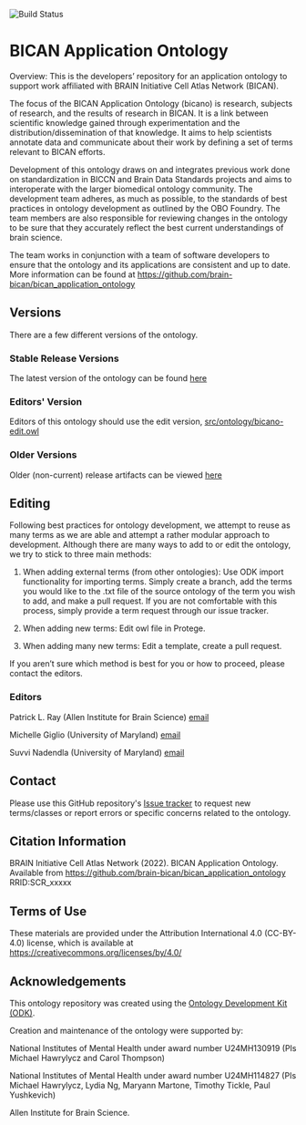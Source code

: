 
![Build Status](https://github.com/brain-bican/bican_application_ontology/workflows/CI/badge.svg)
# BICAN Application Ontology

Overview: This is the developers’ repository for an application ontology to support work affiliated with BRAIN Initiative Cell Atlas Network (BICAN).  

The focus of the BICAN Application Ontology (bicano) is research, subjects of research, and the results of research in BICAN. It is a link between scientific knowledge gained through experimentation and the distribution/dissemination of that knowledge. It aims to help scientists annotate data and communicate about their work by defining a set of terms relevant to BICAN efforts. 

Development of this ontology draws on and integrates previous work done on standardization in BICCN and Brain Data Standards projects and aims to interoperate with the larger biomedical ontology community. The development team adheres, as much as possible, to the standards of best practices in ontology development as outlined by the OBO Foundry. The team members are also responsible for reviewing changes in the ontology to be sure that they accurately reflect the best current understandings of brain science.  

The team works in conjunction with a team of software developers to ensure that the ontology and its applications are consistent and up to date. More information can be found at https://github.com/brain-bican/bican_application_ontology 

## Versions

There are a few different versions of the ontology.
### Stable Release Versions

The latest version of the ontology can be found [here](/bicano.owl)

### Editors' Version

Editors of this ontology should use the edit version, [src/ontology/bicano-edit.owl](src/ontology/bicano-edit.owl)

### Older Versions

Older (non-current) release artifacts can be viewed [here](/releases)

## Editing

Following best practices for ontology development, we attempt to reuse as many terms as we are able and attempt a rather modular approach to development. Although there are many ways to add to or edit the ontology, we try to stick to three main methods: 

1. When adding external terms (from other ontologies): Use ODK import functionality for importing terms. Simply create a branch, add the terms you would like to the .txt file of the source ontology of the term you wish to add, and make a pull request. If you are not comfortable with this process, simply provide a term request through our issue tracker. 

2. When adding new terms: Edit owl file in Protege. 

3. When adding many new terms: Edit a template, create a pull request. 

If you aren’t sure which method is best for you or how to proceed, please contact the editors.

### Editors

Patrick L. Ray (Allen Institute for Brain Science) [email](patrick.ray@alleninstitute.org)

Michelle Giglio (University of Maryland) [email](Mgiglio@som.umaryland.edu)

Suvvi Nadendla (University of Maryland) [email](snadendla@som.umaryland.edu)

## Contact

Please use this GitHub repository's [Issue tracker](https://github.com/brain-bican/bican_application_ontology/issues) to request new terms/classes or report errors or specific concerns related to the ontology.

## Citation Information

BRAIN Initiative Cell Atlas Network (2022). BICAN Application Ontology. Available from https://github.com/brain-bican/bican_application_ontology RRID:SCR_xxxxx 
## Terms of Use

These materials are provided under the Attribution International 4.0 (CC-BY-4.0) license, which is available at https://creativecommons.org/licenses/by/4.0/ 

## Acknowledgements

This ontology repository was created using the [Ontology Development Kit (ODK)](https://github.com/INCATools/ontology-development-kit).

Creation and maintenance of the ontology were supported by: 

National Institutes of Mental Health under award number U24MH130919 (PIs Michael Hawrylycz and Carol Thompson)  

National Institutes of Mental Health under award number U24MH114827 (PIs Michael Hawrylycz, Lydia Ng, Maryann Martone, Timothy Tickle, Paul Yushkevich) 

Allen Institute for Brain Science.